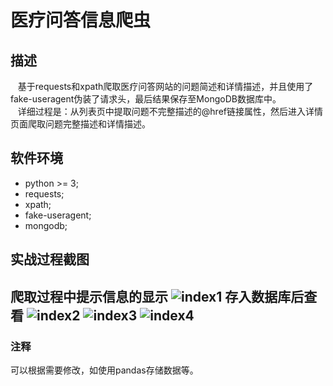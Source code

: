 # 医疗问答信息爬虫
## 描述
    基于requests和xpath爬取医疗问答网站的问题简述和详情描述，并且使用了fake-useragent伪装了请求头，最后结果保存至MongoDB数据库中。\
    详细过程是：从列表页中提取问题不完整描述的@href链接属性，然后进入详情页面爬取问题完整描述和详情描述。
## 软件环境
  * python >= 3;
  * requests;
  * xpath;
  * fake-useragent;
  * mongodb;
## 实战过程截图
  爬取过程中提示信息的显示
![index1](https://github.com/fabyangliu/yang-spider/blob/master/medicalQA_spider/1.png)
  存入数据库后查看
![index2](https://github.com/fabyangliu/yang-spider/blob/master/medicalQA_spider/2.png)
![index3](https://github.com/fabyangliu/yang-spider/blob/master/medicalQA_spider/3.png)
![index4](https://github.com/fabyangliu/yang-spider/blob/master/medicalQA_spider/4.png)
---
### 注释
  可以根据需要修改，如使用pandas存储数据等。
